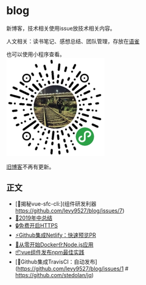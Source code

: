 # blog
新博客，技术相关使用issue放技术相关内容。

人文相关：读书笔记、感想总结、团队管理，存放在[语雀](https://www.yuque.com/levy/blog)

也可以使用小程序查看。
<br/>
![小程序博客](./weapp-blog.jpg)

[旧博客](https://levy.work)不再有更新。

## 正文

- [🔨揭秘vue-sfc-cli:](组件研发利器 https://github.com/levy9527/blog/issues/7)
- [📝2019年中总结](https://github.com/levy9527/blog/issues/6)
- [🔒免费开启HTTPS](https://github.com/levy9527/blog/issues/5)
- [⚡️Github集成Netlify：快速预览PR](https://github.com/levy9527/blog/issues/4)
- [🐳从零开始Docker化Node.js应用](https://github.com/levy9527/blog/issues/3)
- [📦vue组件发布npm最佳实践](https://github.com/levy9527/blog/issues/2)
- [🚀Github集成TravisCI：自动发布](https://github.com/levy9527/blog/issues/1 # https://github.com/stedolan/jq)
